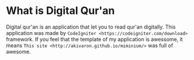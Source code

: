 # What is Digital Qur'an

Digital qur'an is an application that let you to read qur'an digitally.
This application was made by `CodeIgniter <https://codeigniter.com/download>` framework.
If you feel that the template of my application is awessome,
it means `This site <http://akivaron.github.io/miminium/>` was full of awesome.
